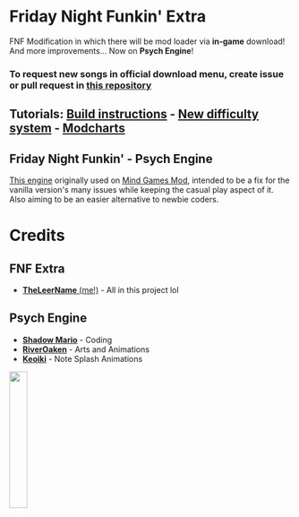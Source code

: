 # Friday Night Funkin' Extra
FNF Modification in which there will be mod loader via **in-game** download! And more improvements... Now on **Psych Engine**!

### To request new songs in official download menu, create issue or pull request in [this repository](https://github.com/TheLeerName/FNF-extra-docs)
## Tutorials: [Build instructions](art/docs/building.md) - [New difficulty system](art/docs/songs.md) - [Modcharts](https://github.com/ShadowMario/FNF-PsychEngine/wiki/Lua-Script-API)

## Friday Night Funkin' - Psych Engine
[This engine](https://github.com/ShadowMario/FNF-PsychEngine) originally used on [Mind Games Mod](https://gamebanana.com/mods/301107), intended to be a fix for the vanilla version's many issues while keeping the casual play aspect of it. Also aiming to be an easier alternative to newbie coders.

# Credits
## FNF Extra
* [**TheLeerName** (me!)](https://vk.com/theleername) - All in this project lol
## Psych Engine
* [**Shadow Mario**](https://twitter.com/Shadow_Mario_) - Coding
* [**RiverOaken**](https://twitter.com/RiverOaken) - Arts and Animations
* [**Keoiki**](https://twitter.com/Keoiki_) - Note Splash Animations

<img src="https://user-images.githubusercontent.com/85291330/140801284-4bf80649-49d3-4c31-a0ae-390bb70c580b.png" width="25%"/>
